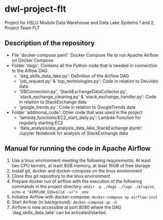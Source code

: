 # dwl-project-flt
Project for HSLU Module Data Warehouse and Data Lake Systems 1 and 2, Project Team FLT

## Description of the repository
* File 'docker-compose.yaml': Docker Compose file to run Apache Airflow on Docker Compose
* Folder 'dags': Contains all the Python code that is needed in connection to the Aiflow DAG.
  * 'dag_skills_data_lake.py': Definition of the Airflow DAG
  * 'job_request.py' & 'top_technologies.py': Code in relation to DevJobs data
  * 'DBConnection.py', 'StackExchangeDataCollector.py', 'stack_exchange_cleaning.py' & 'stack_exchange_handler.py': Code in relation to StackExchange data
  * 'google_trends.py': Code in relation to GoogleTrends data
* Folder 'additional_code': Other code that was used in the project
  * 'lambda_functions/EC2_start_daily.py': Lambda-Function for regularly starting EC2
  * 'data_analysis/ata_analysis_data_lake_StackExchange.ipynb': Jupyter Notebook for analysis of StackExchange data

## Manual for running the code in Apache Airflow
1. Use a linux environment meeting the following requirements: At least two CPU kernels, at least 8GB memory, at least 16GB of free storage
2. Install git, docker and docker-compose on the linux environment
3. Clone this git repository to the linux environment
4. Prepare docker run of airflow with the execution of the following commands in the project directory: 
``mkdir -p ./dags ./logs ./plugins``, ``echo-e "AIRFLOW_UID=$(id -u)"> .env``
5. Initialize Airflow with docker-compose: ``docker-compose up airflow-init``
6. Start Airflow (in background): ``docker-compose up -d``
7. Airflow is now accessible at port 8080 where the DAG 'dag_skills_data_lake' can be activated/started. 
